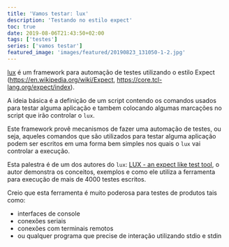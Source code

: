 ```yaml
---
title: 'Vamos testar: lux'
description: 'Testando no estilo expect'
toc: true
date: 2019-08-06T21:43:50+02:00
tags: ['testes']
series: ['vamos testar']
featured_image: 'images/featured/20190823_131050-1-2.jpg'
---
```


[lux](https://github.com/hawk/lux) é um framework para automação de testes
utilizando o estilo Expect (https://en.wikipedia.org/wiki/Expect,
https://core.tcl-lang.org/expect/index).

A ideia básica é a definição de um script contendo os comandos usados para
testar alguma aplicação e tambem colocando algumas marcações no script que irão
controlar o `lux`.

Este framework provê mecanismos de fazer uma automação de testes, ou seja,
aqueles comandos que são utilizados para testar alguma aplicação podem ser
escritos em uma forma bem simples nos quais o `lux` vai controlar a execução.

Esta palestra é de um dos autores do `lux`:
[LUX - an expect like test tool](https://codesync.global/media/lux-an-expect-like-test-tool/),
o autor demonstra os conceitos, exemplos e como ele utiliza a ferramenta para
execução de mais de 4000 testes escritos.

Creio que esta ferramenta é muito poderosa para testes de produtos tais como:

- interfaces de console
- conexões seriais
- conexões com terminais remotos
- ou qualquer programa que precise de interação utilizando stdio e stdin
